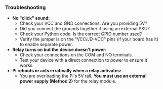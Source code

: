 ### **Troubleshooting**

*   **No "click" sound:**
    *   Check your VCC and GND connections. Are you providing 5V?
    *   Did you connect the grounds together if using an external PSU?
    *   Check your Python code. Is the correct GPIO number used?
    *   Verify the jumper is on the "VCC/JD-VCC" pins (if your board has it) to enable separate power.
*   **Relay turns on but the device doesn't power:**
    *   Check your connections on the COM and NO terminals.
    *   Test your device with a direct connection to power to ensure it works.
*   **Pi reboots or acts erratically when a relay activates:**
    *    You are overloading the Pi's 5V rail. **You must use an external power supply (Method 2)** for the relay module.


